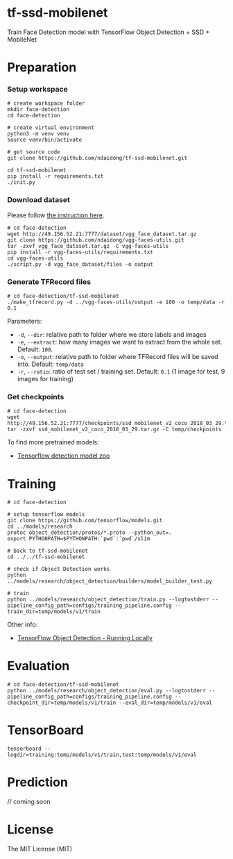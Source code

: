 # tf-ssd-mobilenet
Train Face Detection model with TensorFlow Object Detection + SSD + MobileNet


# Preparation

### Setup workspace

```
# create workspace folder
mkdir face-detection
cd face-detection

# create virtual environment
python3 -m venv venv
source venv/bin/activate

# get source code
git clone https://github.com/ndaidong/tf-ssd-mobilenet.git

cd tf-ssd-mobilenet
pip install -r requirements.txt
./init.py

```


### Download dataset


Please follow [the instruction here](https://github.com/ndaidong/vgg-faces-utils#usage).


```
# cd face-detection
wget http://49.156.52.21:7777/dataset/vgg_face_dataset.tar.gz
git clone https://github.com/ndaidong/vgg-faces-utils.git
tar -zxvf vgg_face_dataset.tar.gz -C vgg-faces-utils
pip install -r vgg-faces-utils/requirements.txt
cd vgg-faces-utils
./script.py -d vgg_face_dataset/files -o output
```


### Generate TFRecord files

```
# cd face-detection/tf-ssd-mobilenet
./make_tfrecord.py -d ../vgg-faces-utils/output -e 100 -o temp/data -r 0.1

```

Parameters:

- `-d`, `--dir`: relative path to folder where we store labels and images
- `-e`, `--extract`: how many images we want to extract from the whole set. Default: `100`.
- `-o`, `--output`: relative path to folder where TFRecord files will be saved into. Default: `temp/data`
- `-r`, `--ratio`: ratio of test set / training set. Default: `0.1` (1 image for test, 9 images for training)


### Get checkpoints

```
# cd face-detection
wget http://49.156.52.21:7777/checkpoints/ssd_mobilenet_v2_coco_2018_03_29.tar.gz
tar -zxvf ssd_mobilenet_v2_coco_2018_03_29.tar.gz -C temp/checkpoints
```

To find more pretrained models:

- [Tensorflow detection model zoo](https://github.com/tensorflow/models/blob/master/research/object_detection/g3doc/detection_model_zoo.md)


# Training


```
# cd face-detection

# setup tensorflow models
git clone https://github.com/tensorflow/models.git
cd ../models/research
protoc object_detection/protos/*.proto --python_out=.
export PYTHONPATH=$PYTHONPATH:`pwd`:`pwd`/slim

# back to tf-ssd-mobilenet
cd ../../tf-ssd-mobilenet

# check if Object Detection works
python ../models/research/object_detection/builders/model_builder_test.py

# train
python ../models/research/object_detection/train.py --logtostderr --pipeline_config_path=configs/training_pipeline.config --train_dir=temp/models/v1/train
```

Other info:

- [TensorFlow Object Detection - Running Locally](https://github.com/tensorflow/models/blob/master/research/object_detection/g3doc/running_locally.md)


# Evaluation


```
# cd face-detection/tf-ssd-mobilenet
python ../models/research/object_detection/eval.py --logtostderr --pipeline_config_path=configs/training_pipeline.config --checkpoint_dir=temp/models/v1/train --eval_dir=temp/models/v1/eval

```


# TensorBoard

```
tensorboard --logdir=training:temp/models/v1/train,test:temp/models/v1/eval
```

# Prediction


// coming soon


# License

The MIT License (MIT)

